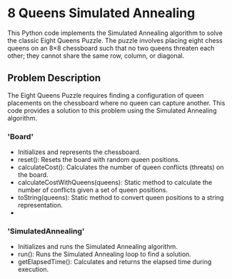 # 8 Queens Simulated Annealing
This Python code implements the Simulated Annealing algorithm to solve the classic Eight Queens Puzzle. The puzzle involves placing eight chess queens on an 8×8 chessboard such that no two queens threaten each other; they cannot share the same row, column, or diagonal.

## Problem Description 
The Eight Queens Puzzle requires finding a configuration of queen placements on the chessboard where no queen can capture another. This code provides a solution to this problem using the Simulated Annealing algorithm.

### 'Board'
* Initializes and represents the chessboard.
* reset(): Resets the board with random queen positions.
* calculateCost(): Calculates the number of queen conflicts (threats) on the board.
* calculateCostWithQueens(queens): Static method to calculate the number of conflicts given a set of queen positions.
* toString(queens): Static method to convert queen positions to a string representation.
* 
### 'SimulatedAnnealing'
* Initializes and runs the Simulated Annealing algorithm.
* run(): Runs the Simulated Annealing loop to find a solution.
* getElapsedTime(): Calculates and returns the elapsed time during execution.
